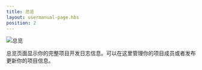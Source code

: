 ```yaml
---
title: 总览
layout: usermanual-page.hbs
position: 2
---
```


![总览][1]

总览页面显示你的完整项目开发日志信息。可以在这里管理你的项目成员或者发布更新你的项目信息。

[1]: /images/platform/dashboard_overview.png

